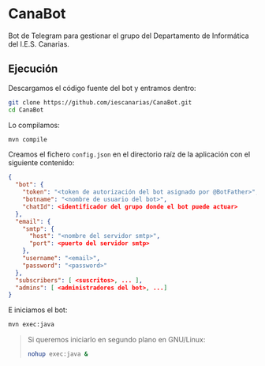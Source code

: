 # CanaBot
Bot de Telegram para gestionar el grupo del Departamento de Informática del I.E.S. Canarias.

## Ejecución

Descargamos el código fuente del bot y entramos dentro:

```bash
git clone https://github.com/iescanarias/CanaBot.git
cd CanaBot
```

Lo compilamos:

```java
mvn compile
```

Creamos el fichero `config.json` en el directorio raíz de la aplicación con el siguiente contenido:

```json
{
  "bot": {
    "token": "<token de autorización del bot asignado por @BotFather>",
    "botname": "<nombre de usuario del bot>",
    "chatId": <identificador del grupo donde el bot puede actuar>
  },
  "email": {
    "smtp": {
      "host": "<nombre del servidor smtp>",
      "port": <puerto del servidor smtp>
    },
    "username": "<email>",
    "password": "<password>"
  },
  "subscribers": [ <suscritos>, ... ],
  "admins": [ <administradores del bot>, ...]
}
```

E iniciamos el bot:

```bash
mvn exec:java
```

> Si queremos iniciarlo en segundo plano en GNU/Linux:
>
> ```bash
> nohup exec:java &
> ```
